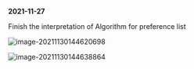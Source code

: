 **2021-11-27**

Finish the interpretation of Algorithm for preference list

![image-20211130144620698](C:\Users\elc20yl\AppData\Roaming\Typora\typora-user-images\image-20211130144620698.png)

![image-20211130144638864](C:\Users\elc20yl\AppData\Roaming\Typora\typora-user-images\image-20211130144638864.png)